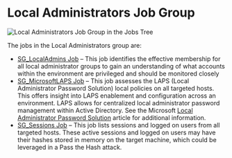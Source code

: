 # Local Administrators Job Group

![Local Administrators Job Group in the Jobs Tree](/img/product_docs/accessanalyzer/12.0/solutions/windows/privilegedaccounts/localadministrators/jobstree.webp)

The jobs in the Local Administrators group are:

- [SG_LocalAdmins Job](/docs/accessanalyzer/12.0/solutions/windows/privilegedaccounts/localadministrators/sg_localadmins.md) – This job identifies the effective membership for all
  local administrator groups to gain an understanding of what accounts within the environment are
  privileged and should be monitored closely
- [SG_MicrosoftLAPS Job](/docs/accessanalyzer/12.0/solutions/windows/privilegedaccounts/localadministrators/sg_microsoftlaps.md) – This job assesses the LAPS (Local Administrator
  Password Solution) local policies on all targeted hosts. This offers insight into LAPS enablement
  and configuration across an environment. LAPS allows for centralized local administrator password
  management within Active Directory. See the Microsoft
  [Local Administrator Password Solution](https://learn.microsoft.com/en-us/previous-versions/mt227395(v=msdn.10))
  article for additional information.
- [SG_Sessions Job](/docs/accessanalyzer/12.0/solutions/windows/privilegedaccounts/localadministrators/sg_sessions.md) – This job lists sessions and logged on users from all targeted
  hosts. These active sessions and logged on users may have their hashes stored in memory on the
  target machine, which could be leveraged in a Pass the Hash attack.
